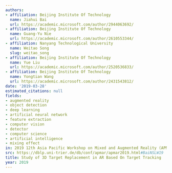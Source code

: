 ```yaml
---
authors:
- affiliation: Beijing Institute Of Technology
  name: Jiahui Bai
  url: https://academic.microsoft.com/author/2944063692/
- affiliation: Beijing Institute Of Technology
  name: Guang-Yu Nie
  url: https://academic.microsoft.com/author/2610553344/
- affiliation: Nanyang Technological University
  name: Weitao Song
  slug: weitao_song
- affiliation: Beijing Institute Of Technology
  name: Yue Liu
  url: https://academic.microsoft.com/author/2520536833/
- affiliation: Beijing Institute Of Technology
  name: Yongtian Wang
  url: https://academic.microsoft.com/author/2431543812/
date: '2019-03-28'
estimated_citations: null
fields:
- augmented reality
- object detection
- deep learning
- artificial neural network
- feature extraction
- computer vision
- detector
- computer science
- artificial intelligence
- mixing effect
in: 2019 12th Asia Pacific Workshop on Mixed and Augmented Reality (APMAR)
src: https://dblp.uni-trier.de/db/conf/apmar/apmar2019.html#BaiNSLW19
title: Study of 3D Target Replacement in AR Based On Target Tracking
year: 2019
---
```

